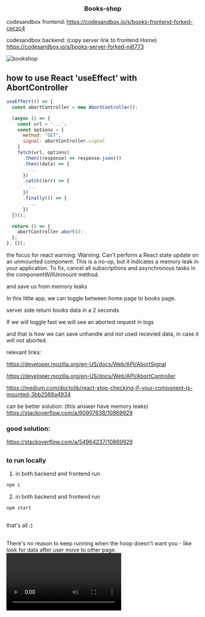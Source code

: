 <h3 align="center">Books-shop</h3>



codesandbox frontend:
https://codesandbox.io/s/books-frontend-forked-ceczc4

codesandbox backend: (copy server link to frontend Home)
https://codesandbox.io/s/books-server-forked-ni6773




![bookshop](https://user-images.githubusercontent.com/45643113/187538239-163b5336-b906-4551-8df9-75dfca291dd8.png)



## how to use React 'useEffect' with AbortController



```react.js
useEffect(() => {
  const abortController = new AbortController();

  (async () => {
    const url = '...';
    const options = {
      method: "GET",
      signal: abortController.signal
    }
    fetch(url, options)
      .then((response) => response.json())
      .then((data) => {
        ...
      })
      .catch((err) => {
        ...
      })
      .finally(() => {
        ...
      })
  })();

  return () => {
    abortController.abort();
  };
}, []);
```


the focus for react warning:
Warning: Can't perform a React state update on an unmounted component.
This is a no-op, but it indicates a memory leak in your application.
To fix, cancel all subscriptions and asynchronous tasks in the componentWillUnmount
method.

and save us from memory leaks

<p></p>

In this little app, we can toggle between home page to books page.

server side return books data in a 2 seconds

If we will toggle fast we will see an aborted request in logs

and that is how we can save unhandle and not used recevied data, in case it will not aborted.

<p></p>

relevant links:

https://developer.mozilla.org/en-US/docs/Web/API/AbortSignal

https://developer.mozilla.org/en-US/docs/Web/API/AbortController

https://medium.com/doctolib/react-stop-checking-if-your-component-is-mounted-3bb2568a4934


can be better solution: (this answer have memory leaks)
https://stackoverflow.com/a/60907638/10869929

### good solution:
https://stackoverflow.com/a/54964237/10869929


<h2></h2>

### to run locally

1. in both backend and frontend run 
```sh
npm i
```
2. in both backend and frontend run 
```sh
npm start
```
<h2></h2>

that's all :)

<h2></h2>

<span>There's no reason to keep running when the hoop doesn't want you - like look for data after user move to other page.</span>
<video src="https://user-images.githubusercontent.com/45643113/187793094-a99de5b4-c2d6-4862-8527-6afa6b29cbcc.mp4" />
